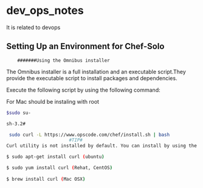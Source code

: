 # dev_ops_notes
It is related to devops

## Setting Up an Environment for Chef-Solo

        #######Using the Omnibus installer
The Omnibus installer is a full installation and an executable script.They provide the executable script to install packages and dependencies.

Execute the following script by using the following command:

For Mac should be instaling with root
```sh 
$sudo su-

sh-3.2#

 sudo curl -L https://www.opscode.com/chef/install.sh | bash
                       #TIP#
Curl utility is not installed by default. You can install by using the following command:

$ sudo apt-get install curl (ubuntu)

$ sudo yum install curl (Rehat, CentOS)
 
$ brew install curl (Mac OSX)
